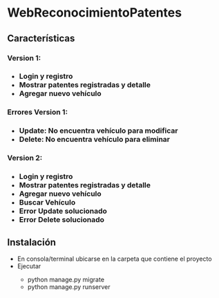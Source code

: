 # WebReconocimientoPatentes

<h2>Características</h2>
<h3>Version 1:<h3>
<ul>
  <li>Login y registro</li>
  <li>Mostrar patentes registradas y detalle</li>
  <li>Agregar nuevo vehículo</li>
</ul>
<h3>Errores Version 1:<h3>
<ul>
  <li>Update: No encuentra vehículo para modificar</li>
  <li>Delete: No encuentra vehículo para eliminar</li>
</ul>


<h3>Version 2:<h3>
<ul>
  <li>Login y registro</li>
  <li>Mostrar patentes registradas y detalle</li>
  <li>Agregar nuevo vehículo</li>
  <li>Buscar Vehículo</li>
  <li>Error Update solucionado</li>
  <li>Error Delete solucionado</li>  
</ul>

<h2>Instalación</h2>
<ul>
  <li>En consola/terminal ubicarse en la carpeta que contiene el proyecto</li>
  <li>Ejecutar</li>
  <ul>
    <li>python manage.py migrate</li>
    <li>python manage.py runserver</li>
  </ul>
</ul>
